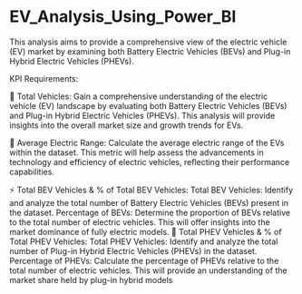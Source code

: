 # EV_Analysis_Using_Power_BI
This analysis aims to provide a comprehensive view of the electric vehicle (EV) market by examining both Battery Electric Vehicles (BEVs) and Plug-in Hybrid Electric Vehicles (PHEVs).


KPI Requirements:

🚗 Total Vehicles:
Gain a comprehensive understanding of the electric vehicle (EV) landscape by evaluating both Battery Electric Vehicles (BEVs) and Plug-in Hybrid Electric Vehicles (PHEVs). This analysis will provide insights into the overall market size and growth trends for EVs.

🔋 Average Electric Range:
Calculate the average electric range of the EVs within the dataset. This metric will help assess the advancements in technology and efficiency of electric vehicles, reflecting their performance capabilities.

⚡ Total BEV Vehicles & % of Total BEV Vehicles:
Total BEV Vehicles: Identify and analyze the total number of Battery Electric Vehicles (BEVs) present in the dataset.
Percentage of BEVs: Determine the proportion of BEVs relative to the total number of electric vehicles. This will offer insights into the market dominance of fully electric models.
🔌 Total PHEV Vehicles & % of Total PHEV Vehicles:
Total PHEV Vehicles: Identify and analyze the total number of Plug-in Hybrid Electric Vehicles (PHEVs) in the dataset.
Percentage of PHEVs: Calculate the percentage of PHEVs relative to the total number of electric vehicles. This will provide an understanding of the market share held by plug-in hybrid models
